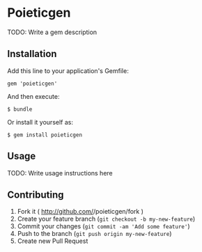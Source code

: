 # Poieticgen

TODO: Write a gem description

## Installation

Add this line to your application's Gemfile:

    gem 'poieticgen'

And then execute:

    $ bundle

Or install it yourself as:

    $ gem install poieticgen

## Usage

TODO: Write usage instructions here

## Contributing

1. Fork it ( http://github.com/<my-github-username>/poieticgen/fork )
2. Create your feature branch (`git checkout -b my-new-feature`)
3. Commit your changes (`git commit -am 'Add some feature'`)
4. Push to the branch (`git push origin my-new-feature`)
5. Create new Pull Request
